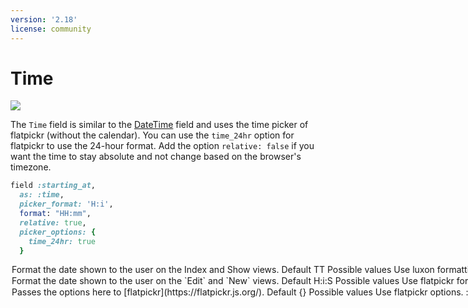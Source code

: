 ```yaml
---
version: '2.18'
license: community
---
```


# Time

<!-- Replace this image with one of the Time field -->
![](/assets/img/fields/time.png)

The `Time` field is similar to the [DateTime](./date_time) field and uses the time picker of flatpickr (without the calendar). You can use the `time_24hr` option for flatpickr to use the 24-hour format. Add the option `relative: false` if you want the time to stay absolute and not change based on the browser's timezone.

```ruby
field :starting_at,
  as: :time,
  picker_format: 'H:i',
  format: "HH:mm",
  relative: true,
  picker_options: {
    time_24hr: true
  }
```


<Option name="`format`">

Format the date shown to the user on the `Index` and `Show` views.

#### Default

`TT`

#### Possible values

Use [`luxon`](https://moment.github.io/luxon/#/formatting?id=table-of-tokens) formatting tokens.
</Option>

<Option name="`picker_format`">
Format the date shown to the user on the `Edit` and `New` views.

#### Default

`H:i:S`

#### Possible values

Use [`flatpickr`](https://flatpickr.js.org/formatting) formatting tokens.
</Option>

<Option name="`picker_options`">
Passes the options here to [flatpickr](https://flatpickr.js.org/).

#### Default

`{}`

#### Possible values

Use [`flatpickr`](https://flatpickr.js.org/options) options.

:::warning
These options may override other options like `picker_options`.
:::

</Option>
